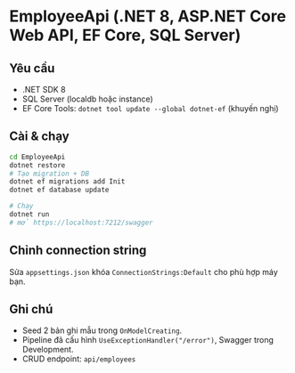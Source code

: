 # EmployeeApi (.NET 8, ASP.NET Core Web API, EF Core, SQL Server)

## Yêu cầu
- .NET SDK 8
- SQL Server (localdb hoặc instance)
- EF Core Tools: `dotnet tool update --global dotnet-ef` (khuyến nghị)

## Cài & chạy
```bash
cd EmployeeApi
dotnet restore
# Tạo migration + DB
dotnet ef migrations add Init
dotnet ef database update

# Chạy
dotnet run
# mở https://localhost:7212/swagger
```

## Chỉnh connection string
Sửa `appsettings.json` khóa `ConnectionStrings:Default` cho phù hợp máy bạn.

## Ghi chú
- Seed 2 bản ghi mẫu trong `OnModelCreating`.
- Pipeline đã cấu hình `UseExceptionHandler("/error")`, Swagger trong Development.
- CRUD endpoint: `api/employees`
